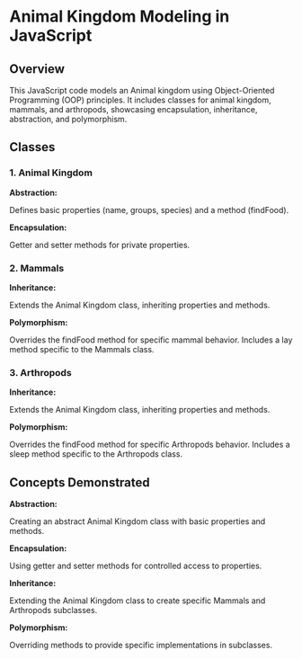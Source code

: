 # Animal Kingdom Modeling in JavaScript

## Overview

This JavaScript code models an Animal kingdom using Object-Oriented Programming (OOP) principles. It includes classes for animal kingdom, mammals, and arthropods, showcasing encapsulation, inheritance, abstraction, and polymorphism.

## Classes

### 1. Animal Kingdom

**Abstraction:**

Defines basic properties (name, groups, species) and a method (findFood).

**Encapsulation:**

Getter and setter methods for private properties.

### 2. Mammals

**Inheritance:**

Extends the Animal Kingdom class, inheriting properties and methods.

**Polymorphism:**

Overrides the findFood method for specific mammal behavior.
Includes a lay method specific to the Mammals class.

### 3. Arthropods

**Inheritance:**

Extends the Animal Kingdom class, inheriting properties and methods.

**Polymorphism:**

Overrides the findFood method for specific Arthropods behavior.
Includes a sleep method specific to the Arthropods class.

## Concepts Demonstrated

**Abstraction:**

Creating an abstract Animal Kingdom class with basic properties and methods.

**Encapsulation:**

Using getter and setter methods for controlled access to properties.

**Inheritance:**

Extending the Animal Kingdom class to create specific Mammals and Arthropods subclasses.

**Polymorphism:**

Overriding methods to provide specific implementations in subclasses.
